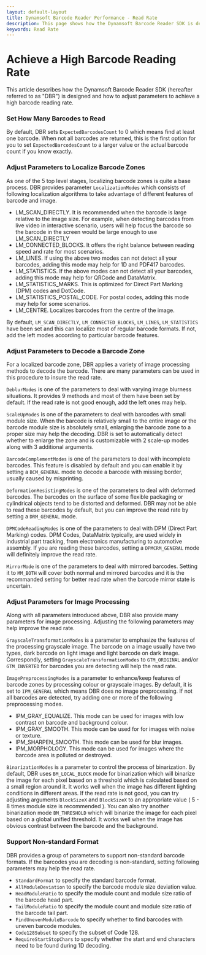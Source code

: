 ```yaml
---
layout: default-layout
title: Dynamsoft Barcode Reader Performance - Read Rate
description: This page shows how the Dynamsoft Barcode Reader SDK is designed to improve read rate
keywords: Read Rate
---
```



# Achieve a High Barcode Reading Rate

This article describes how the Dynamsoft Barcode Reader SDK (hereafter referred to as "DBR") is designed and how to adjust parameters to achieve a high barcode reading rate.

### Set How Many Barcodes to Read
By default, DBR sets `ExpectedBarcodesCount` to 0 which means find at least one barcode. When not all barcodes are returned, this is the first option for you to set `ExpectedBarcodesCount` to a larger value or the actual barcode count if you know exactly.

### Adjust Parameters to Localize Barcode Zones
As one of the 5 top level stages, localizing barcode zones is quite a base process. DBR provides parameter `LocalizationModes` which consists of following localization algorithms to take advantage of different features of barcode and image.
- LM_SCAN_DIRECTLY. It is recommended when the barcode is large relative to the image size. For example, when detecting barcodes from live video in interactive scenario, users will help focus the barcode so the barcode in the screen would be large enough to use LM_SCAN_DIRECTLY
- LM_CONNECTED_BLOCKS. It offers the right balance between reading speed and rate for most scenarios.
- LM_LINES. If using the above two modes can not detect all your barcodes, adding this mode may help for 1D and PDF417 barcodes.
- LM_STATISTICS. If the above modes can not detect all your barcodes, adding this mode may help for QRCode and DataMatrix.
- LM_STATISTICS_MARKS. This is optimized for Direct Part Marking (DPM) codes and DotCode.
- LM_STATISTICS_POSTAL_CODE. For postal codes, adding this mode may help for some scenarios.
- LM_CENTRE. Localizes barcodes from the centre of the image.

By default, `LM_SCAN_DIRECTLY`, `LM_CONNECTED_BLOCKS`, `LM_LINES`, `LM_STATISTICS` have been set and this can localize most of regular barcode formats. If not, add the left modes according to particular barcode features.

### Adjust Parameters to Decode a Barcode Zone

For a localized barcode zone, DBR applies a variety of image processing methods to decode the barcode. There are many parameters can be used in this procedure to insure the read rate.

`DeblurModes` is one of the parameters to deal with varying image blurness situations. It provides 9 methods and most of them have been set by default. If the read rate is not good enough, add the left ones may help.

`ScaleUpModes` is one of the parameters to deal with barcodes with small module size. When the barcode is relatively small to the entire image or the barcode module size is absolutely small, enlarging the barcode zone to a proper size may help the decoding. DBR is set to automatically detect whether to enlarge the zone and is customizable with 2 scale-up modes along with 3 additional arguments.

`BarcodeComplementModes` is one of the parameters to deal with incomplete barcodes. This feature is disabled by default and you can enable it by setting a `BCM_GENERAL` mode to decode a barcode with missing border, usually caused by misprinting.

`DeformationResistingModes` is one of the parameters to deal with deformed barcodes. The barcodes on the surface of some flexible packaging or cylindrical objects tend to be distorted and deformed. DBR may not be able to read these barcodes by default, but you can improve the read rate by setting a `DRM_GENERAL` mode.

`DPMCodeReadingModes` is one of the parameters to deal with DPM (Direct Part Marking) codes. DPM Codes, DataMatrix typically, are used widely in industrial part tracking, from electronics manufacturing to automotive assembly. If you are reading these barcodes, setting a `DPMCRM_GENERAL` mode will definitely improve the read rate. 

`MirrorMode` is one of the parameters to deal with mirrored barcodes. Setting it to `MM_BOTH` will cover both normal and mirrored barcodes and it is the recommanded setting for better read rate when the barcode mirror state is uncertain.

### Adjust Parameters for Image Processing
Along with all parameters introduced above, DBR also provide many parameters for image processing. Adjusting the following parameters may help improve the read rate.

`GrayscaleTransformationModes` is a parameter to emphasize the features of the processing grayscale image. The barcode on a image usually have two types, dark barcode on light image and light barcode on dark image. Correspondly, setting `GrayscaleTransformationModes` to `GTM_ORIGINAL` and/or `GTM_INVERTED` for barcodes you are detecting will help the read rate.

`ImagePreprocessingModes` is a parameter to enhance/keep features of barcode zones by processing colour or grayscale images. By default, it is set to `IPM_GENERAL` which means DBR does no image preprocessing. If not all barcodes are detected, try adding one or more of the following preprocessing modes.
- IPM_GRAY_EQUALIZE. This mode can be used for images with low contrast on barcode and background colour.
- IPM_GRAY_SMOOTH. This mode can be used for for images with noise or texture.
- IPM_SHARPEN_SMOOTH. This mode can be used for blur images.
- IPM_MORPHOLOGY. This mode can be used for images where the barcode area is polluted or destroyed.

`BinarizationModes` is a parameter to control the process of binarization. By default, DBR uses `BM_LOCAL_BLOCK` mode for binarization which will binarize the image for each pixel based on a threshold which is calculated based on a small region around it. It works well when the image has different lighting conditions in different areas. If the read rate is not good, you can try adjusting arguments `BlockSizeX` and `BlockSizeX` to an appropriate value ( 5 - 8 times module size is recommended ). You can also try another binarization mode `BM_THRESHOLD` which will binarize the image for each pixel based on a global unified threshold. It works well when the image has obvious contrast between the barcode and the background.



### Support Non-standard Format
DBR provides a group of parameters to support non-standard barcode formats. If the barcodes you are decoding is non-standard, setting following parameters may help the read rate.

- `StandardFormat` to specify the standard barcode format.
- `AllModuleDeviation` to specify the barcode module size deviation value.
- `HeadModuleRatio` to specify the module count and module size ratio of the barcode head part.
- `TailModuleRatio` to specify the module count and module size ratio of the barcode tail part.
- `FindUnevenModuleBarcode` to specify whether to find barcodes with uneven barcode modules.
- `Code128Subset` to specify the subset of Code 128.
- `RequireStartStopChars` to specify whether the start and end characters need to be found during 1D decoding.